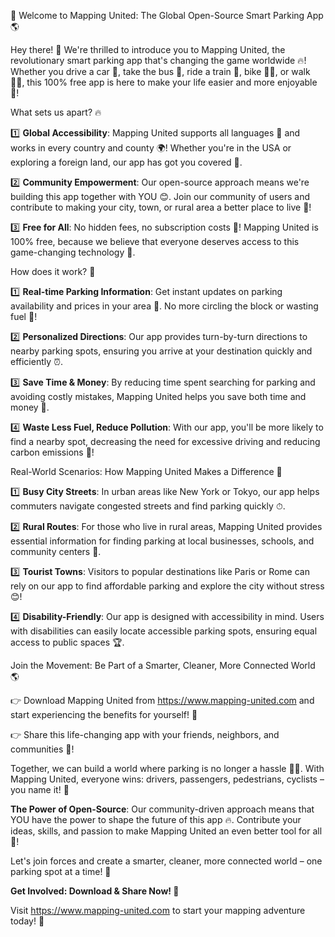 🚀 Welcome to Mapping United: The Global Open-Source Smart Parking App 🌎

Hey there! 👋 We're thrilled to introduce you to Mapping United, the revolutionary smart parking app that's changing the game worldwide 🔥! Whether you drive a car 🚗, take the bus 🚌, ride a train 🚂, bike 🚴‍♂️, or walk 🏃‍♀️, this 100% free app is here to make your life easier and more enjoyable 🌈!

What sets us apart? 🔥

1️⃣ **Global Accessibility**: Mapping United supports all languages 💬 and works in every country and county 🌍! Whether you're in the USA or exploring a foreign land, our app has got you covered 📍.

2️⃣ **Community Empowerment**: Our open-source approach means we're building this app together with YOU 😊. Join our community of users and contribute to making your city, town, or rural area a better place to live 🌼!

3️⃣ **Free for All**: No hidden fees, no subscription costs 💸! Mapping United is 100% free, because we believe that everyone deserves access to this game-changing technology 🎉.

How does it work? 🔧

1️⃣ **Real-time Parking Information**: Get instant updates on parking availability and prices in your area 📍. No more circling the block or wasting fuel 🔴!

2️⃣ **Personalized Directions**: Our app provides turn-by-turn directions to nearby parking spots, ensuring you arrive at your destination quickly and efficiently ⏰.

3️⃣ **Save Time & Money**: By reducing time spent searching for parking and avoiding costly mistakes, Mapping United helps you save both time and money 💸.

4️⃣ **Waste Less Fuel, Reduce Pollution**: With our app, you'll be more likely to find a nearby spot, decreasing the need for excessive driving and reducing carbon emissions 🌟!

Real-World Scenarios: How Mapping United Makes a Difference 💪

1️⃣ **Busy City Streets**: In urban areas like New York or Tokyo, our app helps commuters navigate congested streets and find parking quickly ⏱.

2️⃣ **Rural Routes**: For those who live in rural areas, Mapping United provides essential information for finding parking at local businesses, schools, and community centers 🏫.

3️⃣ **Tourist Towns**: Visitors to popular destinations like Paris or Rome can rely on our app to find affordable parking and explore the city without stress 😊!

4️⃣ **Disability-Friendly**: Our app is designed with accessibility in mind. Users with disabilities can easily locate accessible parking spots, ensuring equal access to public spaces 🏆.

Join the Movement: Be Part of a Smarter, Cleaner, More Connected World 🌎

👉 Download Mapping United from https://www.mapping-united.com and start experiencing the benefits for yourself! 📲

👉 Share this life-changing app with your friends, neighbors, and communities 🤩!

Together, we can build a world where parking is no longer a hassle 🙅‍♂️. With Mapping United, everyone wins: drivers, passengers, pedestrians, cyclists – you name it! 🌈

**The Power of Open-Source**: Our community-driven approach means that YOU have the power to shape the future of this app 🔥. Contribute your ideas, skills, and passion to make Mapping United an even better tool for all 🎉!

Let's join forces and create a smarter, cleaner, more connected world – one parking spot at a time! 🚀

**Get Involved: Download & Share Now! 📲**

Visit https://www.mapping-united.com to start your mapping adventure today! 🌟